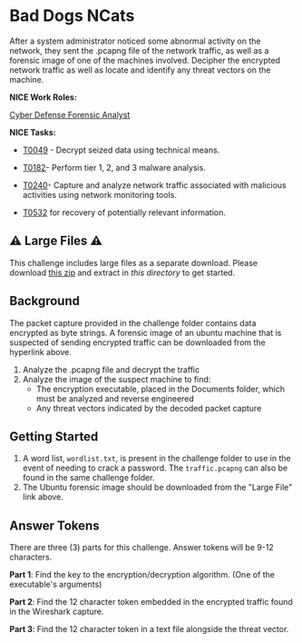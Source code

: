 # Bad Dogs NCats

After a system administrator noticed some abnormal activity on the network, they sent the .pcapng file of the network traffic, as well as a forensic image of one of the machines involved. Decipher the encrypted network traffic as well as locate and identify any threat vectors on the machine.

**NICE Work Roles:**

[Cyber Defense Forensic Analyst](https://niccs.cisa.gov/workforce-development/nice-framework)

**NICE Tasks:**

- [T0049](https://niccs.cisa.gov/workforce-development/nice-framework) - Decrypt seized data using technical means.

- [T0182](https://niccs.cisa.gov/workforce-development/nice-framework)- Perform tier 1, 2, and 3 malware analysis.

- [T0240](https://niccs.cisa.gov/workforce-development/nice-framework)- Capture and analyze network traffic associated with malicious activities using network monitoring tools.

- [T0532](https://niccs.cisa.gov/workforce-development/nice-framework) for recovery of potentially relevant information.

## ⚠️ Large Files ⚠️
This challenge includes large files as a separate download. Please download
[this zip](https://presidentscup.cisa.gov/files/pc3/individual-a-round3-not-that-facile-system-ntfs-largefiles.zip)
and extract in _this directory_ to get started.

## Background
The packet capture provided in the challenge folder contains data encrypted as byte strings. A forensic image of an ubuntu machine that is suspected of sending encrypted traffic can be downloaded from the hyperlink above.
1. Analyze the .pcapng file and decrypt the traffic
2. Analyze the image of the suspect machine to find:
    - The encryption executable, placed in the Documents folder, which must be analyzed and reverse engineered
    - Any threat vectors indicated by the decoded packet capture

## Getting Started

1. A word list, `wordlist.txt`, is present in the challenge folder to use in the event of needing to crack a password. The `traffic.pcapng` can also be found in the same challenge folder.
2. The Ubuntu forensic image should be downloaded from the "Large File" link above.

## Answer Tokens
There are three (3) parts for this challenge. Answer tokens will be 9-12 characters.

**Part 1**: Find the key to the encryption/decryption algorithm. (One of the executable's arguments)

**Part 2**: Find the 12 character token embedded in the encrypted traffic found in the Wireshark capture.

**Part 3**: Find the 12 character token in a text file alongside the threat vector.
